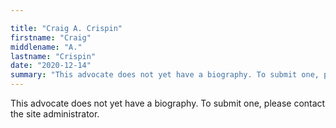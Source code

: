 ```yaml
---

title: "Craig A. Crispin"
firstname: "Craig"
middlename: "A."
lastname: "Crispin"
date: "2020-12-14"
summary: "This advocate does not yet have a biography. To submit one, please contact the site administrator."
---
```

This advocate does not yet have a biography. To submit one, please contact the site administrator.

